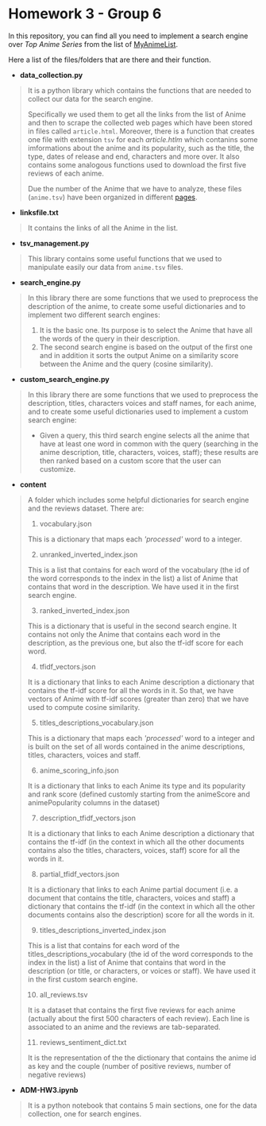 # Homework 3 - Group 6

In this repository, you can find all you need to implement a search engine over *Top Anime Series* from the list of [MyAnimeList](https://myanimelist.net).

Here a list of the files/folders that are there and their function.

* **data_collection.py**
> It is a python library which contains the functions that are needed to collect our data for the search engine. 
> 
> Specifically we used them to get all the links from the list of Anime and then to scrape the collected web pages which have been stored in files called `article.html`. Moreover, there is a function that creates one file with extension `tsv` for each *article.htlm* which contanins some imformations about the anime and its popularity, such as the title, the type, dates of release and end, characters and more over. It also contains some analogous functions used to download the first five reviews of each anime.
>
> Due the number of the Anime that we have to analyze, these files (`anime.tsv`) have been organized in different [pages](https://www.dropbox.com/sh/lfy85uhcojfawee/AAB9s7NzE6FU12ZMs44vyY8Fa?dl=0).
 

- **linksfile.txt**
> It contains the links of all the Anime in the list.

-  **tsv_management.py**
> This library contains some useful functions that we used to manipulate easily our data from `anime.tsv` files.

-  **search_engine.py**
> In this library there are some functions that we used to preprocess the description of the anime, to create some useful dictionaries and to implement two different search engines:
> 1. It is the basic one. Its purpose is to select the Anime that have all the words of the query in their description.
> 2. The second search engine is based on the output of the first one and in addition it sorts the output Anime on a similarity score between the Anime and the query (cosine similarity).

-  **custom_search_engine.py**
> In this library there are some functions that we used to preprocess the description, titles, characters voices and staff names, for each anime, and to create some useful dictionaries used to implement a custom search engine:
> * Given a query, this third search engine selects all the anime that have at least one word in common with the query (searching in the anime description, title, characters, voices, staff); these results are then ranked based on a custom score that the user can customize.

- **content**
> A folder which includes some helpful dictionaries for search engine and the reviews dataset. There are:
>
> 1. vocabulary.json
> 
> This is a dictionary that maps each *'processed'* word to a integer.
>
> 2. unranked_inverted_index.json
> 
> This is a list that contains for each word of the vocabulary (the id of the word corresponds to the index in the list) a list of Anime that contains that word in the description. We have used it in the first search engine.
>
> 3.  ranked_inverted_index.json
> 
> This is a dictionary that is useful in the second search engine. It contains not only the Anime that contains each word in the description, as the previous one, but also the tf-idf score for each word.
>
> 4.  tfidf_vectors.json
> 
> It is a dictionary that links to each Anime description a dictionary that contains the tf-idf score for all the words in it. 
> So that, we have vectors of Anime with tf-idf scores (greater than zero) that we have used to compute cosine similarity.
> 
> 5. titles_descriptions_vocabulary.json
> 
> This is a dictionary that maps each *'processed'* word to a integer and is built on the set of all words contained in the anime descriptions, titles, characters, voices and staff.
>
> 6.  anime_scoring_info.json
> 
> It is a dictionary that links to each Anime its type and its popularity and rank score (defined customly starting from the animeScore and animePopularity columns in the dataset)
> 
> 7.  description_tfidf_vectors.json
> 
> It is a dictionary that links to each Anime description a dictionary that contains the tf-idf (in the context in which all the other documents contains also the titles, characters, voices, staff) score for all the words in it.
> 
> 8.  partial_tfidf_vectors.json
> 
> It is a dictionary that links to each Anime partial document (i.e. a document that contains the title, characters, voices and staff) a dictionary that contains the tf-idf (in the context in which all the other documents contains also the description) score for all the words in it.
> 
> 9.  titles_descriptions_inverted_index.json
> 
> This is a list that contains for each word of the titles_descriptions_vocabulary (the id of the word corresponds to the index in the list) a list of Anime that contains that word in the description (or title, or characters, or voices or staff). We have used it in the first custom search engine.
> 
> 10.  all_reviews.tsv
> 
> It is a dataset that contains the first five reviews for each anime (actually about the first 500 characters of each review). Each line is associated to an anime and the reviews are tab-separated.
>
>11. reviews_sentiment_dict.txt
>
> It is the representation of the the dictionary that contains the anime id as key and the couple (number of positive reviews, number of negative reviews)



 - **ADM-HW3.ipynb**
 > It is a python notebook that contains 5 main sections, one for the data collection, one for search engines.


